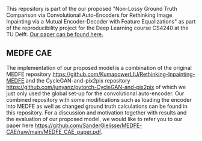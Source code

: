 This repository is part of the our proposed "Non-Lossy Ground Truth Comparison via Convolutional Auto-Encoders for Rethinking Image Inpainting via a Mutual Encoder-Decoder with Feature Equalizations" as part of the reproducibility project for the Deep Learning course CS4240 at the TU Delft. [Our paper can be found here.](https://github.com/SanderGielisse/MEDFE-CAE/raw/main/MEDFE_CAE_paper.pdf)

## MEDFE CAE

The implementation of our proposed model is a combination of the original MEDFE repository https://github.com/KumapowerLIU/Rethinking-Inpainting-MEDFE and the CycleGAN-and-pix2pix repository https://github.com/junyanz/pytorch-CycleGAN-and-pix2pix of which we just only used the global set-up for the convolutional auto-encoder. Our combined repository with some modifications such as loading the encoder into MEDFE as well as changed ground truth calculations can be found in this repository. For a discussion and motivation together with results and the evaluation of our proposed model, we would like to refer you to our paper here https://github.com/SanderGielisse/MEDFE-CAE/raw/main/MEDFE_CAE_paper.pdf.
